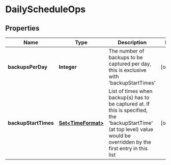 

# DailyScheduleOps


## Properties

Name | Type | Description | Notes
------------ | ------------- | ------------- | -------------
**backupsPerDay** | **Integer** | The number of backups to be captured per day, this is exclusive with &#39;backupStartTimes&#39; |  [optional]
**backupStartTimes** | [**Set&lt;TimeFormat&gt;**](TimeFormat.md) | List of times when backup(s) has to be captured at. If this is specified, the &#39;backupStartTime&#39; (at top level) value would be overridden by the first entry in this list |  [optional]



